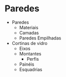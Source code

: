 # Paredes

-  Paredes
    * Materiais
    * Camadas
    * Paredes Empilhadas
- Cortinas de vidro
   * Eixos
   * Montantes
       * Perfis
   * Painéis
   * Esquadrias